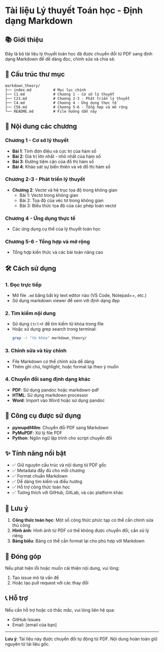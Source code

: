 # Tài liệu Lý thuyết Toán học - Định dạng Markdown

## 📚 Giới thiệu

Đây là bộ tài liệu lý thuyết toán học đã được chuyển đổi từ PDF sang định dạng Markdown để dễ dàng đọc, chỉnh sửa và chia sẻ.

## 📁 Cấu trúc thư mục

```
markdown_theory/
├── index.md          # Mục lục chính
├── C1.md             # Chương 1 - Cơ sở lý thuyết  
├── C23.md            # Chương 2-3 - Phát triển lý thuyết
├── C4.md             # Chương 4 - Ứng dụng thực tế
├── C56.md            # Chương 5-6 - Tổng hợp và mở rộng
└── README.md         # File hướng dẫn này
```

## 📖 Nội dung các chương

### Chương 1 - Cơ sở lý thuyết
- **Bài 1**: Tính đơn điệu và cực trị của hàm số
- **Bài 2**: Giá trị lớn nhất - nhỏ nhất của hàm số  
- **Bài 3**: Đường tiệm cận của đồ thị hàm số
- **Bài 4**: Khảo sát sự biến thiên và vẽ đồ thị hàm số

### Chương 2-3 - Phát triển lý thuyết
- **Chương 2**: Vectơ và hệ trục tọa độ trong không gian
  - Bài 1: Vectơ trong không gian
  - Bài 2: Tọa độ của véc tơ trong không gian
  - Bài 3: Biểu thức tọa độ của các phép toán vectơ

### Chương 4 - Ứng dụng thực tế
- Các ứng dụng cụ thể của lý thuyết toán học

### Chương 5-6 - Tổng hợp và mở rộng  
- Tổng hợp kiến thức và các bài toán nâng cao

## 🛠️ Cách sử dụng

### 1. Đọc trực tiếp
- Mở file `.md` bằng bất kỳ text editor nào (VS Code, Notepad++, etc.)
- Sử dụng markdown viewer để xem với định dạng đẹp

### 2. Tìm kiếm nội dung
- Sử dụng `Ctrl+F` để tìm kiếm từ khóa trong file
- Hoặc sử dụng grep search trong terminal:
  ```bash
  grep -r "từ khóa" markdown_theory/
  ```

### 3. Chỉnh sửa và tùy chỉnh
- File Markdown có thể chỉnh sửa dễ dàng
- Thêm ghi chú, highlight, hoặc format lại theo ý muốn

### 4. Chuyển đổi sang định dạng khác
- **PDF**: Sử dụng pandoc hoặc markdown-pdf
- **HTML**: Sử dụng markdown processor
- **Word**: Import vào Word hoặc sử dụng pandoc

## 🔧 Công cụ được sử dụng

- **pymupdf4llm**: Chuyển đổi PDF sang Markdown
- **PyMuPDF**: Xử lý file PDF
- **Python**: Ngôn ngữ lập trình cho script chuyển đổi

## ✨ Tính năng nổi bật

- ✅ Giữ nguyên cấu trúc và nội dung từ PDF gốc
- ✅ Metadata đầy đủ cho mỗi chương
- ✅ Format chuẩn Markdown
- ✅ Dễ dàng tìm kiếm và điều hướng
- ✅ Hỗ trợ công thức toán học
- ✅ Tương thích với GitHub, GitLab, và các platform khác

## 📝 Lưu ý

1. **Công thức toán học**: Một số công thức phức tạp có thể cần chỉnh sửa thủ công
2. **Hình ảnh**: Hình ảnh từ PDF có thể không được chuyển đổi, cần xử lý riêng
3. **Bảng biểu**: Bảng có thể cần format lại cho phù hợp với Markdown

## 🤝 Đóng góp

Nếu phát hiện lỗi hoặc muốn cải thiện nội dung, vui lòng:
1. Tạo issue mô tả vấn đề
2. Hoặc tạo pull request với các thay đổi

## 📞 Hỗ trợ

Nếu cần hỗ trợ hoặc có thắc mắc, vui lòng liên hệ qua:
- GitHub Issues
- Email: [email của bạn]

---

**Lưu ý**: Tài liệu này được chuyển đổi tự động từ PDF. Nội dung hoàn toàn giữ nguyên từ tài liệu gốc.
